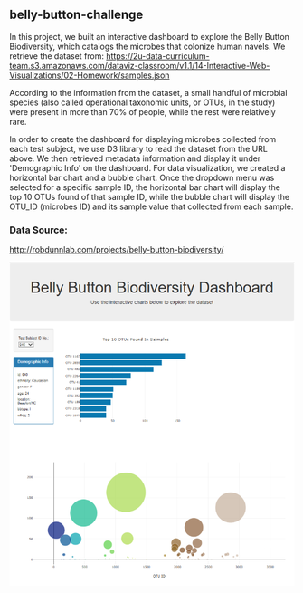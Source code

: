 ## belly-button-challenge

In this project, we built an interactive dashboard to explore the Belly Button Biodiversity, which catalogs the microbes that colonize human navels. We retrieve the dataset from: https://2u-data-curriculum-team.s3.amazonaws.com/dataviz-classroom/v1.1/14-Interactive-Web-Visualizations/02-Homework/samples.json

According to the information from the dataset, a small handful of microbial species (also called operational taxonomic units, or OTUs, in the study) were present in more than 70% of people, while the rest were relatively rare.

In order to create the dashboard for displaying microbes collected from each test subject, we use D3 library to read the dataset from the URL above. We then retrieved metadata information and display it under 'Demographic Info' on the dashboard. For data visualization, we created a horizontal bar chart and a bubble chart. Once the dropdown menu was selected for a specific sample ID, the horizontal bar chart will display the top 10 OTUs found of that sample ID, while the bubble chart will display the OTU_ID (microbes ID) and its sample value that collected from each sample.

### Data Source:
http://robdunnlab.com/projects/belly-button-biodiversity/

![alt text](https://github.com/TaiShan16/belly-button-challenge/blob/main/Dashboard.PNG)
